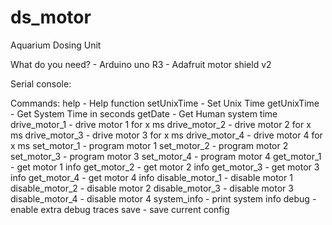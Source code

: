ds_motor
========

Aquarium Dosing Unit

What do you need?
	- Arduino uno R3
	- Adafruit motor shield v2


Serial console:

Commands:
help			- Help function
setUnixTime		- Set Unix Time
getUnixTime		- Get System Time in seconds
getDate			- Get Human system time
drive_motor_1		- drive motor 1 for x ms
drive_motor_2		- drive motor 2 for x ms
drive_motor_3		- drive motor 3 for x ms
drive_motor_4		- drive motor 4 for x ms
set_motor_1		- program motor 1
set_motor_2		- program motor 2
set_motor_3		- program motor 3
set_motor_4		- program motor 4
get_motor_1		- get motor 1 info
get_motor_2		- get motor 2 info
get_motor_3		- get motor 3 info
get_motor_4		- get motor 4 info
disable_motor_1		- disable motor 1
disable_motor_2		- disable motor 2
disable_motor_3		- disable motor 3
disable_motor_4		- disable motor 4
system_info		- print system info
debug			- enable extra debug traces
save			- save current config
